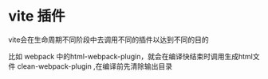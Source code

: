 # vite 插件

vite会在生命周期不同阶段中去调用不同的插件以达到不同的目的

比如 webpack 中的html-webpack-plugin，就会在编译快结束时调用生成html文件
clean-webpack-plugin ,在编译前先清除输出目录
